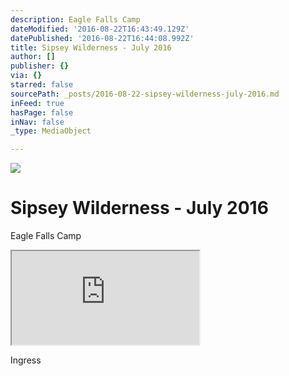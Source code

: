 ```yaml
---
description: Eagle Falls Camp
dateModified: '2016-08-22T16:43:49.129Z'
datePublished: '2016-08-22T16:44:08.992Z'
title: Sipsey Wilderness - July 2016
author: []
publisher: {}
via: {}
starred: false
sourcePath: _posts/2016-08-22-sipsey-wilderness-july-2016.md
inFeed: true
hasPage: false
inNav: false
_type: MediaObject

---
```

![](https://the-grid-user-content.s3-us-west-2.amazonaws.com/f76f010a-971b-4525-bd8a-085e79c30745.jpg)

# Sipsey Wilderness - July 2016

Eagle Falls Camp

<iframe src="https://the-grid.github.io/ed-location/?latitude=34.30154268371745&amp;longitude=-87.45881080627441&amp;zoom=14&amp;address=Cranal%20Rd%2C%20Moulton%2C%20Alabama%2035650%2C%20United%20States" style=""></iframe>

Ingress